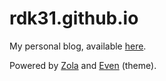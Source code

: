 # rdk31.github.io

My personal blog, available [here](https://rdk31.com).

Powered by [Zola](https://www.getzola.org) and [Even](https://github.com/getzola/even) (theme).
